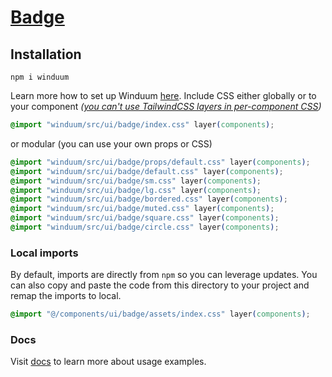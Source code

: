 # [Badge](https://winduum.dev/docs/ui/badge.html)

## Installation
```shell
npm i winduum
```
Learn more how to set up Winduum [here](https://winduum.dev/docs/).
Include CSS either globally or to your component _([you can't use TailwindCSS layers in per-component CSS](https://tailwindcss.com/docs/adding-custom-styles#layers-and-per-component-css))_

```css
@import "winduum/src/ui/badge/index.css" layer(components);
```

or modular (you can use your own props or CSS)

```css
@import "winduum/src/ui/badge/props/default.css" layer(components);
@import "winduum/src/ui/badge/default.css" layer(components);
@import "winduum/src/ui/badge/sm.css" layer(components);
@import "winduum/src/ui/badge/lg.css" layer(components);
@import "winduum/src/ui/badge/bordered.css" layer(components);
@import "winduum/src/ui/badge/muted.css" layer(components);
@import "winduum/src/ui/badge/square.css" layer(components);
@import "winduum/src/ui/badge/circle.css" layer(components);

```

### Local imports
By default, imports are directly from `npm` so you can leverage updates.
You can also copy and paste the code from this directory to your project and remap the imports to local.

```css
@import "@/components/ui/badge/assets/index.css" layer(components);
```

### Docs
Visit [docs](https://winduum.dev/docs/ui/badge.html) to learn more about usage examples.
